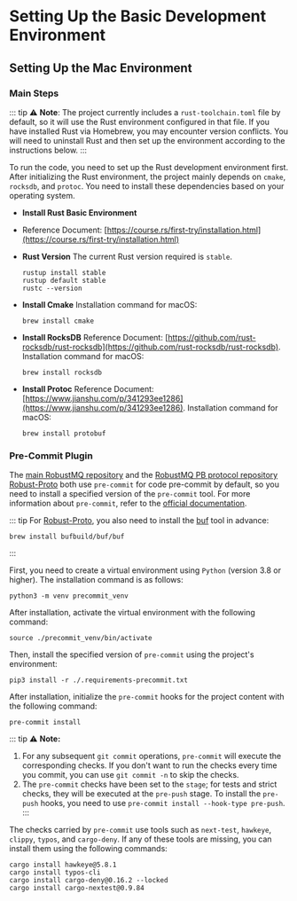 # Setting Up the Basic Development Environment

## Setting Up the Mac Environment
### Main Steps

::: tip
⚠️ **Note**: The project currently includes a `rust-toolchain.toml` file by default, so it will use the Rust environment configured in that file. If you have installed Rust via Homebrew, you may encounter version conflicts. You will need to uninstall Rust and then set up the environment according to the instructions below.
:::

To run the code, you need to set up the Rust development environment first. After initializing the Rust environment, the project mainly depends on `cmake`, `rocksdb`, and `protoc`. You need to install these dependencies based on your operating system.

- **Install Rust Basic Environment**
 - Reference Document: [https://course.rs/first-try/installation.html](https://course.rs/first-try/installation.html)

- **Rust Version**
The current Rust version required is `stable`.
  ```shell
  rustup install stable
  rustup default stable
  rustc --version
  ```

- **Install Cmake**
Installation command for macOS:
  ```shell
  brew install cmake
  ```

- **Install RocksDB**
Reference Document: [https://github.com/rust-rocksdb/rust-rocksdb](https://github.com/rust-rocksdb/rust-rocksdb). Installation command for macOS:
  ```shell
  brew install rocksdb
  ```

- **Install Protoc**
Reference Document: [https://www.jianshu.com/p/341293ee1286](https://www.jianshu.com/p/341293ee1286). Installation command for macOS:
  ```shell
  brew install protobuf
  ```

### Pre-Commit Plugin

The [main RobustMQ repository](https://github.com/robustmq/robustmq) and the [RobustMQ PB protocol repository Robust-Proto](https://github.com/robustmq/robustmq-proto) both use `pre-commit` for code pre-commit by default, so you need to install a specified version of the `pre-commit` tool. For more information about `pre-commit`, refer to the [official documentation](https://pre-commit.com/).

::: tip
For [Robust-Proto](https://github.com/robustmq/robustmq-proto), you also need to install the [buf](https://github.com/bufbuild/buf) tool in advance:
```shell
brew install bufbuild/buf/buf
````
:::

First, you need to create a virtual environment using `Python` (version 3.8 or higher). The installation command is as follows:
```shell
python3 -m venv precommit_venv
```

After installation, activate the virtual environment with the following command:
```shell
source ./precommit_venv/bin/activate
```

Then, install the specified version of `pre-commit` using the project's environment:
```shell
pip3 install -r ./.requirements-precommit.txt
```

After installation, initialize the `pre-commit` hooks for the project content with the following command:
```shell
pre-commit install
```
::: tip
⚠️ **Note:**
1. For any subsequent `git commit` operations, `pre-commit` will execute the corresponding checks. If you don't want to run the checks every time you commit, you can use `git commit -n` to skip the checks.
2. The `pre-commit` checks have been set to the `stage`; for tests and strict checks, they will be executed at the `pre-push` stage. To install the `pre-push` hooks, you need to use `pre-commit install --hook-type pre-push`.
:::

The checks carried by `pre-commit` use tools such as `next-test`, `hawkeye`, `clippy`, `typos`, and `cargo-deny`. If any of these tools are missing, you can install them using the following commands:
```shell
cargo install hawkeye@5.8.1
cargo install typos-cli
cargo install cargo-deny@0.16.2 --locked
cargo install cargo-nextest@0.9.84
```
